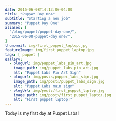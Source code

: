 ```yaml
---
date: 2015-06-08T14:13:06-04:00
title: "Puppet Day One"
subtitle: "Starting a new job"
summary: "Puppet Day One"
aliases: [
  "/blog/puppet/puppet-day-one/",
  "2015-06-08-puppet-day-one/",
]
thumbnail: img/first_puppet_laptop.jpg
featureImage: img/first_puppet_laptop.jpg
tags: [ puppet ]
gallery:
  - blogUrl: img/puppet_labs_pin_art.jpg
    image_path: img/puppet_labs_pin_art.jpg
    alt: "Puppet Labs Pin Art Sign"
  - blogUrl: img/posts/puppet_labs_sign.jpg
    image_path: img/posts/puppet_labs_sign.jpg
    alt: "Puppet Labs main sign"
  - blogUrl: img/posts/first_puppet_laptop.jpg
    image_path: img/posts/first_puppet_laptop.jpg
    alt: "First puppet laptop!"
---
```


Today is my first day at Puppet Labs!

